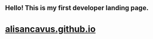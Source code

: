 ## Hello! This is my first developer landing page.
# [alisancavus.github.io](https://alisancavus.github.io/)
